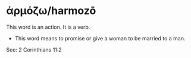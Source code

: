 # ἁρμόζω/harmozō
This word is an action. It is a verb.
* This word means to promise or give a woman to be married to a man.

See: 2 Corinthians 11:2
